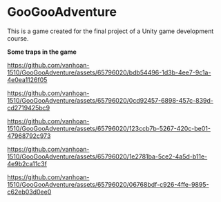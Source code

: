 # GooGooAdventure
This is a game created for the final project of a Unity game development course.

**Some traps in the game**


https://github.com/vanhoan-1510/GooGooAdventure/assets/65796020/bdb54496-1d3b-4ee7-9c1a-4e0ea1126f05



https://github.com/vanhoan-1510/GooGooAdventure/assets/65796020/0cd92457-6898-457c-839d-cd2719425bc9



https://github.com/vanhoan-1510/GooGooAdventure/assets/65796020/123ccb7b-5267-420c-be01-47968792c973



https://github.com/vanhoan-1510/GooGooAdventure/assets/65796020/1e2781ba-5ce2-4a5d-b11e-4e9b2ca11c3f



https://github.com/vanhoan-1510/GooGooAdventure/assets/65796020/06768bdf-c926-4ffe-9895-c62eb03d0ee0

